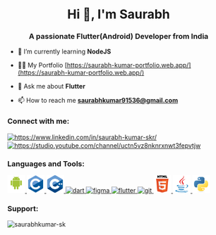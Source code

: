 <h1 align="center">Hi 👋, I'm Saurabh</h1>
<h3 align="center">A passionate Flutter(Android) Developer from India</h3>

- 🌱 I’m currently learning **NodeJS**

- 👨‍💻 My Portfolio [https://saurabh-kumar-portfolio.web.app/](https://saurabh-kumar-portfolio.web.app/)

- 💬 Ask me about **Flutter**

- 📫 How to reach me **saurabhkumar91536@gmail.com**

<h3 align="left">Connect with me:</h3>
<p align="left">
<a href="www.linkedin.com/in/saurabh-kumar-skr" target="blank"><img align="center" src="https://raw.githubusercontent.com/rahuldkjain/github-profile-readme-generator/master/src/images/icons/Social/linked-in-alt.svg" alt="https://www.linkedin.com/in/saurabh-kumar-skr/" height="30" width="40" /></a>
<a href="https://studio.youtube.com/channel/UCtn5vZ8NknRxnwT3fEpVTJw" target="blank"
><img align="center" src="https://raw.githubusercontent.com/rahuldkjain/github-profile-readme-generator/master/src/images/icons/Social/youtube.svg" alt="https://studio.youtube.com/channel/uctn5vz8nknrxnwt3fepvtjw" height="30" width="40" /></a>
</p>

<h3 align="left">Languages and Tools:</h3>
<p align="left"> <a href="https://developer.android.com" target="_blank" rel="noreferrer"> <img src="https://raw.githubusercontent.com/devicons/devicon/master/icons/android/android-original-wordmark.svg" alt="android" width="40" height="40"/> </a> <a href="https://www.cprogramming.com/" target="_blank" rel="noreferrer"> <img src="https://raw.githubusercontent.com/devicons/devicon/master/icons/c/c-original.svg" alt="c" width="40" height="40"/> </a> <a href="https://www.w3schools.com/cpp/" target="_blank" rel="noreferrer"> <img src="https://raw.githubusercontent.com/devicons/devicon/master/icons/cplusplus/cplusplus-original.svg" alt="cplusplus" width="40" height="40"/> </a> <a href="https://dart.dev" target="_blank" rel="noreferrer"> <img src="https://www.vectorlogo.zone/logos/dartlang/dartlang-icon.svg" alt="dart" width="40" height="40"/> </a> <a href="https://www.figma.com/" target="_blank" rel="noreferrer"> <img src="https://www.vectorlogo.zone/logos/figma/figma-icon.svg" alt="figma" width="40" height="40"/> </a> <a href="https://flutter.dev" target="_blank" rel="noreferrer"> <img src="https://www.vectorlogo.zone/logos/flutterio/flutterio-icon.svg" alt="flutter" width="40" height="40"/> </a> <a href="https://git-scm.com/" target="_blank" rel="noreferrer"> <img src="https://www.vectorlogo.zone/logos/git-scm/git-scm-icon.svg" alt="git" width="40" height="40"/> </a> <a href="https://www.w3.org/html/" target="_blank" rel="noreferrer"> <img src="https://raw.githubusercontent.com/devicons/devicon/master/icons/html5/html5-original-wordmark.svg" alt="html5" width="40" height="40"/> </a> <a href="https://www.java.com" target="_blank" rel="noreferrer"> <img src="https://raw.githubusercontent.com/devicons/devicon/master/icons/java/java-original.svg" alt="java" width="40" height="40"/> </a> <a href="https://www.python.org" target="_blank" rel="noreferrer"> <img src="https://raw.githubusercontent.com/devicons/devicon/master/icons/python/python-original.svg" alt="python" width="40" height="40"/> </a> </p>

<h3 align="left">Support:</h3>
<p><a href="https://saurabh-kumar-portfolio.web.app/"> <img align="left" src="https://cdn.buymeacoffee.com/buttons/v2/default-yellow.png" height="50" width="210" alt="saurabhkumar-sk" /></a></p><br><br>
